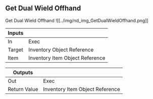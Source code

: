 ## Get Dual Wield Offhand
Get Dual Wield Offhand
![[../img/nd_img_GetDualWieldOffhand.png]]

|Inputs||
|--|--|
| In | Exec |
| Target | Inventory Object Reference |
| Item | Inventory Item Object Reference |

|Outputs||
|--|--|
| Out | Exec |
| Return Value | Inventory Item Object Reference |
